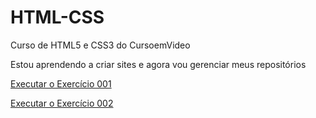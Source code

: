 # HTML-CSS
 Curso de HTML5 e CSS3 do CursoemVideo

Estou aprendendo a criar sites e agora vou gerenciar meus repositórios

<a href="https://thiiagobriito.github.io/html-css/Exerc%C3%ADcios/ex001/index.html">Executar o Exercício 001</a>

<a href="file:///C:/Users/thiag/OneDrive/Documentos/Estudos/html-css/Exerc%C3%ADcios/ex002/index.html">Executar o Exercício 002</a>